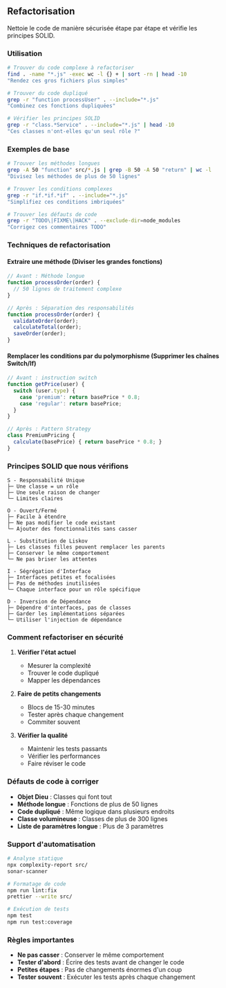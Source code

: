 ## Refactorisation

Nettoie le code de manière sécurisée étape par étape et vérifie les principes SOLID.

### Utilisation

```bash
# Trouver du code complexe à refactoriser
find . -name "*.js" -exec wc -l {} + | sort -rn | head -10
"Rendez ces gros fichiers plus simples"

# Trouver du code dupliqué
grep -r "function processUser" . --include="*.js"
"Combinez ces fonctions dupliquées"

# Vérifier les principes SOLID
grep -r "class.*Service" . --include="*.js" | head -10
"Ces classes n'ont-elles qu'un seul rôle ?"
```

### Exemples de base

```bash
# Trouver les méthodes longues
grep -A 50 "function" src/*.js | grep -B 50 -A 50 "return" | wc -l
"Divisez les méthodes de plus de 50 lignes"

# Trouver les conditions complexes
grep -r "if.*if.*if" . --include="*.js"
"Simplifiez ces conditions imbriquées"

# Trouver les défauts de code
grep -r "TODO\|FIXME\|HACK" . --exclude-dir=node_modules
"Corrigez ces commentaires TODO"
```

### Techniques de refactorisation

#### Extraire une méthode (Diviser les grandes fonctions)

```javascript
// Avant : Méthode longue
function processOrder(order) {
  // 50 lignes de traitement complexe
}

// Après : Séparation des responsabilités
function processOrder(order) {
  validateOrder(order);
  calculateTotal(order);
  saveOrder(order);
}
```

#### Remplacer les conditions par du polymorphisme (Supprimer les chaînes Switch/If)

```javascript
// Avant : instruction switch
function getPrice(user) {
  switch (user.type) {
    case 'premium': return basePrice * 0.8;
    case 'regular': return basePrice;
  }
}

// Après : Pattern Strategy
class PremiumPricing {
  calculate(basePrice) { return basePrice * 0.8; }
}
```

### Principes SOLID que nous vérifions

```
S - Responsabilité Unique
├─ Une classe = un rôle
├─ Une seule raison de changer
└─ Limites claires

O - Ouvert/Fermé
├─ Facile à étendre
├─ Ne pas modifier le code existant
└─ Ajouter des fonctionnalités sans casser

L - Substitution de Liskov
├─ Les classes filles peuvent remplacer les parents
├─ Conserver le même comportement
└─ Ne pas briser les attentes

I - Ségrégation d'Interface
├─ Interfaces petites et focalisées
├─ Pas de méthodes inutilisées
└─ Chaque interface pour un rôle spécifique

D - Inversion de Dépendance
├─ Dépendre d'interfaces, pas de classes
├─ Garder les implémentations séparées
└─ Utiliser l'injection de dépendance
```

### Comment refactoriser en sécurité

1. **Vérifier l'état actuel**
   - Mesurer la complexité
   - Trouver le code dupliqué
   - Mapper les dépendances

2. **Faire de petits changements**
   - Blocs de 15-30 minutes
   - Tester après chaque changement
   - Commiter souvent

3. **Vérifier la qualité**
   - Maintenir les tests passants
   - Vérifier les performances
   - Faire réviser le code

### Défauts de code à corriger

- **Objet Dieu** : Classes qui font tout
- **Méthode longue** : Fonctions de plus de 50 lignes
- **Code dupliqué** : Même logique dans plusieurs endroits
- **Classe volumineuse** : Classes de plus de 300 lignes
- **Liste de paramètres longue** : Plus de 3 paramètres

### Support d'automatisation

```bash
# Analyse statique
npx complexity-report src/
sonar-scanner

# Formatage de code
npm run lint:fix
prettier --write src/

# Exécution de tests
npm test
npm run test:coverage
```

### Règles importantes

- **Ne pas casser** : Conserver le même comportement
- **Tester d'abord** : Écrire des tests avant de changer le code
- **Petites étapes** : Pas de changements énormes d'un coup
- **Tester souvent** : Exécuter les tests après chaque changement
